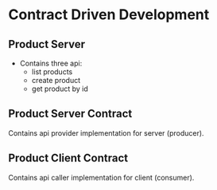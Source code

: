 # Contract Driven Development

## Product Server
- Contains three api:
    - list products
    - create product
    - get product by id

## Product Server Contract
Contains api provider implementation for server (producer).

## Product Client Contract
Contains api caller implementation for client (consumer).